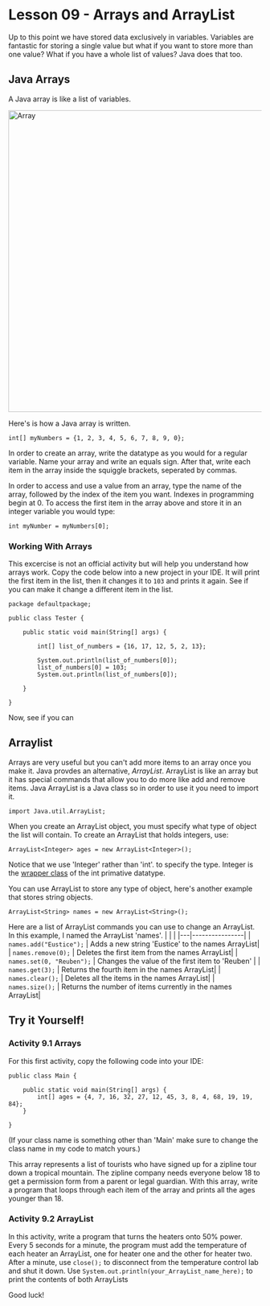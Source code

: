 # Lesson 09 - Arrays and ArrayList

Up to this point we have stored data exclusively in variables. Variables are fantastic for storing a single value but what if you want to store more than one value? What if you have a whole list of values? Java does that too.

## Java Arrays
A Java array is like a list of variables.

<img src="https://i.imgur.com/jRdhUnz.png" alt="Array" width=600 />

Here's is how a Java array is written.
```
int[] myNumbers = {1, 2, 3, 4, 5, 6, 7, 8, 9, 0};
```

In order to create an array, write the datatype as you would for a regular variable. Name your array and write an equals sign. After that, write each item in the array inside the squiggle brackets, seperated by commas.

In order to access and use a value from an array, type the name of the array, followed by the index of the item you want. Indexes in programming begin at 0. To access the first item in the array above and store it in an integer variable you would type:
```
int myNumber = myNumbers[0];
```

### Working With Arrays

This excercise is not an official activity but will help you understand how arrays work. Copy the code below into a new project in your IDE. It will print the first item in the list, then it changes it to ```103``` and prints it again. See if you can make it change a different item in the list.

```
package defaultpackage;

public class Tester {

	public static void main(String[] args) {

		int[] list_of_numbers = {16, 17, 12, 5, 2, 13};
		
		System.out.println(list_of_numbers[0]);
		list_of_numbers[0] = 103;
		System.out.println(list_of_numbers[0]);
		
	}

}
```
Now, see if you can 
## Arraylist

Arrays are very useful but you can't add more items to an array once you make it. Java provdes an alternative, *ArrayList*. ArrayList is like an array but it has special commands that allow you to do more like add and remove items. Java ArrayList is a Java class so in order to use it you need to import it.
```
import Java.util.ArrayList;
```
When you create an ArrayList object, you must specify what type of object the list will contain. To create an ArrayList that holds integers, use:
```
ArrayList<Integer> ages = new ArrayList<Integer>();
```
Notice that we use 'Integer' rather than 'int'. to specify the type. Integer is the [wrapper class](https://www.w3schools.com/java/java_wrapper_classes.asp) of the int primative datatype.

You can use ArrayList to store any type of object, here's another example that stores string objects.
```
ArrayList<String> names = new ArrayList<String>();
```
Here are a list of ArrayList commands you can use to change an ArrayList. In this example, I named the ArrayList 'names'.
|   |                |
|---|----------------|
| ```names.add("Eustice");``` | Adds a new string 'Eustice' to the names ArrayList|
| ```names.remove(0);``` | Deletes the first item from the names ArrayList|
| ```names.set(0, "Reuben");``` | Changes the value of the first item to 'Reuben' |
| ```names.get(3);``` | Returns the fourth item in the names ArrayList| 
| ```names.clear();``` | Deletes all the items in the names ArrayList| 
| ```names.size();``` | Returns the number of items currently in the names ArrayList| 

## Try it Yourself!
### Activity 9.1 Arrays
For this first activity, copy the following code into your IDE:
```
public class Main {

	public static void main(String[] args) {
		int[] ages = {4, 7, 16, 32, 27, 12, 45, 3, 8, 4, 68, 19, 19, 84};
	}

}
```

(If your class name is something other than 'Main' make sure to change the class name in my code to match yours.)

This array represents a list of tourists who have signed up for a zipline tour down a tropical mountain. The zipline company needs everyone below 18 to get a permission form from a parent or legal guardian. With this array, write a program that loops through each item of the array and prints all the ages younger than 18.

### Activity 9.2 ArrayList

In this activity, write a program that turns the heaters onto 50% power. Every 5 seconds for a minute, the program must add the temperature of each heater an ArrayList, one for heater one and the other for heater two. After a minute, use ```close();``` to disconnect from the temperature control lab and shut it down. Use ```System.out.println(your_ArrayList_name_here);``` to print the contents of both ArrayLists

Good luck!